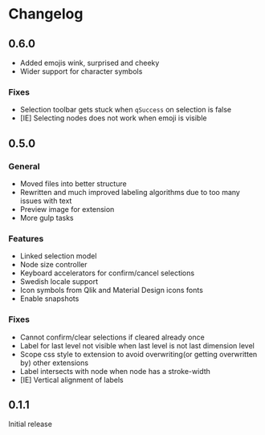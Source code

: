 # Changelog

## 0.6.0
* Added emojis wink, surprised and cheeky
* Wider support for character symbols
### Fixes
* Selection toolbar gets stuck when `qSuccess` on selection is false
* [IE] Selecting nodes does not work when emoji is visible 

## 0.5.0
### General
* Moved files into better structure 
* Rewritten and much improved labeling algorithms due to too many issues with text
* Preview image for extension
* More gulp tasks

### Features
* Linked selection model
* Node size controller
* Keyboard accelerators for confirm/cancel selections
* Swedish locale support
* Icon symbols from Qlik and Material Design icons fonts
* Enable snapshots

### Fixes
* Cannot confirm/clear selections if cleared already once
* Label for last level not visible when last level is not last dimension level
* Scope css style to extension to avoid overwriting(or getting overwritten by) other extensions
* Label intersects with node when node has a stroke-width
* [IE] Vertical alignment of labels

## 0.1.1

Initial release